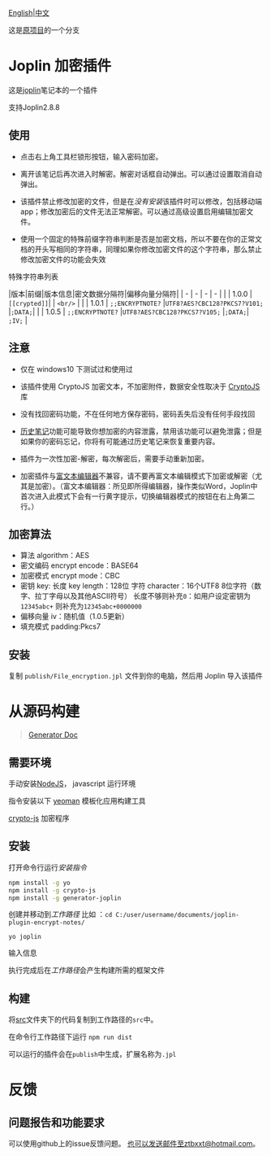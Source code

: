 [English](https://github.com/ZhangTe/joplin-plugin-encrypt-notes/blob/master/README.md)|[中文](https://github.com/ZhangTe/joplin-plugin-encrypt-notes/blob/master/README_zh.md)

这是[原项目](https://github.com/CapZhang/joplin-plugin-encrypt-notes)的一个分支


# Joplin 加密插件

这是[joplin](https://joplinapp.org/)笔记本的一个插件

支持Joplin2.8.8

## 使用

- 点击右上角工具栏锁形按钮，输入密码加密。

- 离开该笔记后再次进入时解密。解密对话框自动弹出。可以通过设置取消自动弹出。

- 该插件禁止修改加密的文件，但是在*没有安装*该插件时可以修改，包括移动端app；修改加密后的文件无法正常解密。可以通过高级设置启用编辑加密文件。

- 使用一个固定的特殊前缀字符串判断是否是加密文档，所以不要在你的正常文档的开头写相同的字符串，同理如果你修改加密文件的这个字符串，那么禁止修改加密文件的功能会失效

特殊字符串列表

|版本|前缀|版本信息|密文数据分隔符|偏移向量分隔符|
| - | - | - | - | |
| 1.0.0 | `[[crypted]]`|  | `<br/>` | |
| 1.0.1 | `;;ENCRYPTNOTE?` |`UTF8?AES?CBC128?PKCS7?V101;` |`;DATA;`| |
| 1.0.5 | `;;ENCRYPTNOTE?` |`UTF8?AES?CBC128?PKCS7?V105;` |`;DATA;`| `;IV;` |

## 注意

- 仅在 windows10 下测试过和使用过

- 该插件使用 CryptoJS 加密文本，不加密附件，数据安全性取决于 [CryptoJS](https://cryptojs.gitbook.io/docs/) 库

- 没有找回密码功能，不在任何地方保存密码，密码丢失后没有任何手段找回

- [历史笔记](https://joplinapp.org/note_history )功能可能导致你想加密的内容泄露，禁用该功能可以避免泄露；但是如果你的密码忘记，你将有可能通过历史笔记来恢复重要内容。

- 插件为一次性加密-解密，每次解密后，需要手动重新加密。

- 加密插件与[富文本编辑器](https://joplinapp.org/rich_text_editor/)不兼容，请不要再富文本编辑模式下加密或解密（尤其是加密）。（富文本编辑器：所见即所得编辑器，操作类似Word，Joplin中首次进入此模式下会有一行黄字提示，切换编辑器模式的按钮在右上角第二行。）

## 加密算法
- 算法 algorithm：AES
- 密文编码 encrypt encode：BASE64
- 加密模式 encrypt mode：CBC
- 密钥 key:
    长度 key length：128位
    字符 character：16个UTF8 8位字符（数字、拉丁字母以及其他ASCII符号）
    长度不够则补充`0`：如用户设定密钥为`12345abc+` 则补充为`12345abc+0000000`
- 偏移向量 iv：随机值（1.0.5更新）
- 填充模式 padding:Pkcs7

## 安装

复制 `publish/File_encryption.jpl` 文件到你的电脑，然后用 Joplin 导入该插件



# 从源码构建

> [Generator Doc](https://github.com/ZhangTe/joplin-plugin-encrypt-notes/blob/master/GENERATOR_DOC.md)

## 需要环境

手动安装[NodeJS](https://nodejs.org/zh-cn/)， javascript 运行环境
 
指令安装以下
[yeoman](https://yeoman.io/) 模板化应用构建工具

[crypto-js](https://cryptojs.gitbook.io/docs/) 加密程序

## 安装
打开命令行运行*安装指令*

```bash
npm install -g yo
npm install -g crypto-js
npm install -g generator-joplin
```

创建并移动到*工作路径* 比如 ：`cd C:/user/username/documents/joplin-plugin-encrypt-notes/`


```
yo joplin
```
输入信息

执行完成后在*工作路径*会产生构建所需的框架文件

## 构建
将[src](https://github.com/ZhangTe/joplin-plugin-encrypt-notes/tree/master/src)文件夹下的代码复制到工作路径的`src`中。

在命令行工作路径下运行
`npm run dist`

可以运行的插件会在`publish`中生成，扩展名称为`.jpl`

# 反馈
## 问题报告和功能要求
可以使用github上的issue反馈问题。
也可以发送邮件至ztbxxt@hotmail.com。


